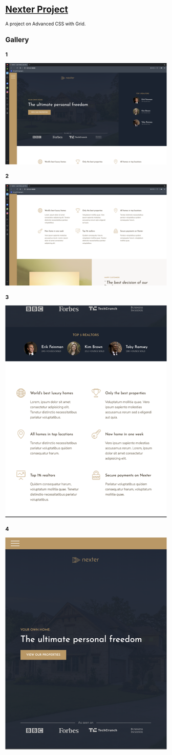# [Nexter Project](https://nexter-miravicson.netlify.app/)

A project on Advanced CSS with Grid.  

## Gallery

### 1
 ![Screenshot](docs/screenshot_1.png)

### 2  
 ![Screenshot](docs/screenshot_2.png)

### 3  
 ![Sreenshot](docs/screenshot_3.png)

### 4  
 ![Sreenshot](docs/screenshot_4.png)